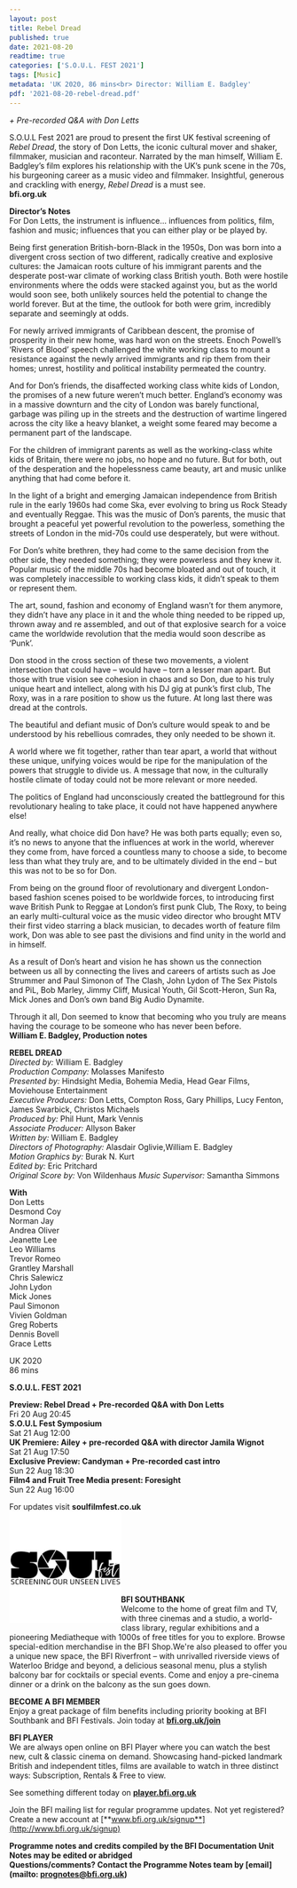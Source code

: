 ```yaml
---
layout: post
title: Rebel Dread
published: true
date: 2021-08-20
readtime: true
categories: ['S.O.U.L. FEST 2021']
tags: [Music]
metadata: 'UK 2020, 86 mins<br> Director: William E. Badgley'
pdf: '2021-08-20-rebel-dread.pdf'
---
```


_+ Pre-recorded Q&A with Don Letts_

S.O.U.L Fest 2021 are proud to present the first UK festival screening of _Rebel Dread_, the story of Don Letts, the iconic cultural mover and shaker, filmmaker, musician and raconteur. Narrated by the man himself, William E. Badgley’s film explores his relationship with the UK’s punk scene in the 70s, his burgeoning career as a music video and filmmaker. Insightful, generous and crackling with energy, _Rebel Dread_ is a must see.<br>
**bfi.org.uk**

**Director’s Notes**  
For Don Letts, the instrument is influence… influences from politics, film, fashion and music; influences that you can either play or be played by.

Being first generation British-born-Black in the 1950s, Don was born into a divergent cross section of two different, radically creative and explosive cultures: the Jamaican roots culture of his immigrant parents and the desperate post-war climate of working class British youth. Both were hostile environments where the odds were stacked against you, but as the world would soon see, both unlikely sources held the potential to change the world forever. But at the time, the outlook for both were grim, incredibly separate and seemingly at odds.

For newly arrived immigrants of Caribbean descent, the promise of prosperity in their new home, was hard won on the streets. Enoch Powell’s ‘Rivers of Blood’ speech challenged the white working class to mount a resistance against the newly arrived immigrants and rip them from their homes; unrest, hostility and political instability permeated the country.

And for Don’s friends, the disaffected working class white kids of London, the promises of a new future weren’t much better. England’s economy was in a massive downturn and the city of London was barely functional, garbage was piling up in the streets and the destruction of wartime lingered across the city like a heavy blanket, a weight some feared may become a permanent part of the landscape.

For the children of immigrant parents as well as the working-class white kids of Britain, there were no jobs, no hope and no future. But for both, out of the desperation and the hopelessness came beauty, art and music unlike anything that had come before it.

In the light of a bright and emerging Jamaican independence from British rule in the early 1960s had come Ska, ever evolving to bring us Rock Steady and eventually Reggae. This was the music of Don’s parents, the music that brought a peaceful yet powerful revolution to the powerless, something the streets of London in the mid-70s could use desperately, but were without.

For Don’s white brethren, they had come to the same decision from the other side, they needed something; they were powerless and they knew it. Popular music of the middle 70s had become bloated and out of touch, it was completely inaccessible to working class kids, it didn’t speak to them or represent them.

The art, sound, fashion and economy of England wasn’t for them anymore, they didn’t have any place in it and the whole thing needed to be ripped up, thrown away and re assembled, and out of that explosive search for a voice came the worldwide revolution that the media would soon describe as ‘Punk’.

Don stood in the cross section of these two movements, a violent intersection that could have – would have – torn a lesser man apart. But those with true vision see cohesion in chaos and so Don, due to his truly unique heart and intellect, along with his DJ gig at punk’s first club, The Roxy, was in a rare position to show us the future. At long last there was dread at the controls.

The beautiful and defiant music of Don’s culture would speak to and be understood by his rebellious comrades, they only needed to be shown it.

A world where we fit together, rather than tear apart, a world that without these unique, unifying voices would be ripe for the manipulation of the powers that struggle to divide us. A message that now, in the culturally hostile climate of today could not be more relevant or more needed.

The politics of England had unconsciously created the battleground for this revolutionary healing to take place, it could not have happened anywhere else!

And really, what choice did Don have? He was both parts equally; even so, it’s no news to anyone that the influences at work in the world, wherever they come from, have forced a countless many to choose a side, to become less than what they truly are, and to be ultimately divided in the end – but this was not to be so for Don.

From being on the ground floor of revolutionary and divergent London-based fashion scenes poised to be worldwide forces, to introducing first wave British Punk to Reggae at London’s first punk Club, The Roxy, to being an early multi-cultural voice as the music video director who brought MTV their first video starring a black musician, to decades worth of feature film work, Don was able to see past the divisions and find unity in the world and in himself.

As a result of Don’s heart and vision he has shown us the connection between us all by connecting the lives and careers of artists such as Joe Strummer and Paul Simonon of The Clash, John Lydon of The Sex Pistols and PiL, Bob Marley, Jimmy Cliff, Musical Youth, Gil Scott-Heron, Sun Ra, Mick Jones and Don’s own band Big Audio Dynamite.

Through it all, Don seemed to know that becoming who you truly are means having the courage to be someone who has never been before.<br>
**William E. Badgley, Production notes**<br>


**REBEL DREAD**  
_Directed by:_ William E. Badgley  
_Production Company:_ Molasses  Manifesto  
_Presented by:_ Hindsight Media, Bohemia Media, Head Gear Films, Moviehouse Entertainment  
_Executive Producers:_ Don Letts, Compton Ross, Gary Phillips, Lucy Fenton, James Swarbick, Christos Michaels  
_Produced by:_ Phil Hunt, Mark Vennis  
_Associate Producer:_ Allyson Baker  
_Written by:_ William E. Badgley  
_Directors of Photography:_ Alasdair Oglivie,William E. Badgley  
_Motion Graphics by:_ Burak N. Kurt  
_Edited by:_ Eric Pritchard  
_Original Score by:_ Von Wildenhaus
_Music Supervisor:_ Samantha Simmons  

**With**<br>
Don Letts  
Desmond Coy  
Norman Jay  
Andrea Oliver  
Jeanette Lee  
Leo Williams  
Trevor Romeo  
Grantley Marshall  
Chris Salewicz  
John Lydon  
Mick Jones  
Paul Simonon  
Vivien Goldman  
Greg Roberts  
Dennis Bovell  
Grace Letts

UK 2020  
86 mins  

**S.O.U.L. FEST 2021**

**Preview: Rebel Dread + Pre-recorded Q&A with Don Letts**  
Fri 20 Aug 20:45  
**S.O.U.L Fest Symposium**  
Sat 21 Aug 12:00  
**UK Premiere: Ailey + pre-recorded Q&A with director Jamila Wignot**  
Sat 21 Aug 17:50  
**Exclusive Preview: Candyman + Pre-recorded cast intro**  
Sun 22 Aug 18:30  
**Film4 and Fruit Tree Media present: Foresight**   
Sun 22 Aug 16:00  

For updates visit **soulfilmfest.co.uk**  
<img style="float: left;" src="/img/SOUL.png" width="40%" height="40%">
<br>
<br>
<br><br><br><br><br><br>

**BFI SOUTHBANK**  
Welcome to the home of great film and TV, with three cinemas and a studio, a world-class library, regular exhibitions and a pioneering Mediatheque with 1000s of free titles for you to explore. Browse special-edition merchandise in the BFI Shop.We&#39;re also pleased to offer you a unique new space, the BFI Riverfront – with unrivalled riverside views of Waterloo Bridge and beyond, a delicious seasonal menu, plus a stylish balcony bar for cocktails or special events. Come and enjoy a pre-cinema dinner or a drink on the balcony as the sun goes down.  

**BECOME A BFI MEMBER**  
Enjoy a great package of film benefits including priority booking at BFI Southbank and BFI Festivals. Join today at [**bfi.org.uk/join**](http://www.bfi.org.uk/join)  

**BFI PLAYER**  
 We are always open online on BFI Player where you can watch the best new, cult &amp; classic cinema on demand. Showcasing hand-picked landmark British and independent titles, films are available to watch in three distinct ways: Subscription, Rentals &amp; Free to view.  

See something different today on [**player.bfi.org.uk**](https://player.bfi.org.uk)  

Join the BFI mailing list for regular programme updates. Not yet registered? Create a new account at [**www.bfi.org.uk/signup**](http://www.bfi.org.uk/signup)

**Programme notes and credits compiled by the BFI Documentation Unit  
Notes may be edited or abridged  
Questions/comments? Contact the Programme Notes team by [email](mailto: prognotes@bfi.org.uk)**
